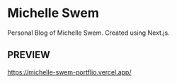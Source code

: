 # Michelle Swem

Personal Blog of Michelle Swem. Created using Next.js.

## PREVIEW

https://michelle-swem-portflio.vercel.app/

